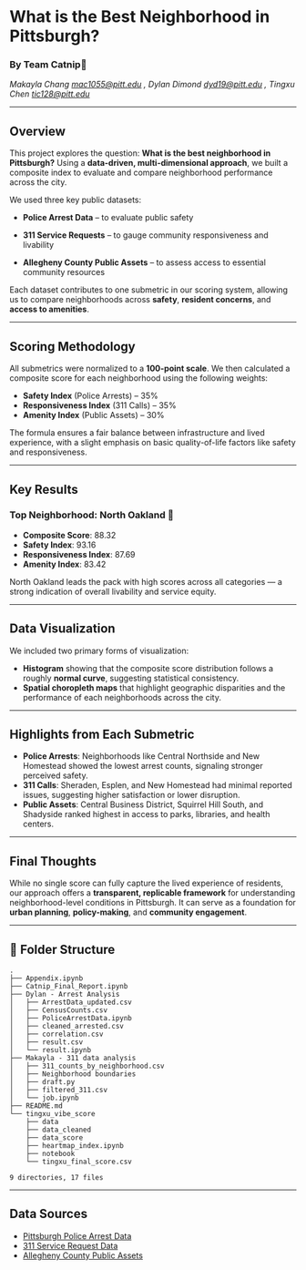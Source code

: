 # What is the Best Neighborhood in Pittsburgh?  
### By Team Catnip🌿  
*Makayla Chang mac1055@pitt.edu , Dylan Dimond dyd19@pitt.edu , Tingxu Chen tic128@pitt.edu*

---

## Overview

This project explores the question: **What is the best neighborhood in Pittsburgh?** Using a **data-driven, multi-dimensional approach**, we built a composite index to evaluate and compare neighborhood performance across the city.

We used three key public datasets:

- **Police Arrest Data** – to evaluate public safety  

- **311 Service Requests** – to gauge community responsiveness and livability  

- **Allegheny County Public Assets** – to assess access to essential community resources

Each dataset contributes to one submetric in our scoring system, allowing us to compare neighborhoods across **safety**, **resident concerns**, and **access to amenities**.

---

## Scoring Methodology

All submetrics were normalized to a **100-point scale**. We then calculated a composite score for each neighborhood using the following weights:

- **Safety Index** (Police Arrests) – 35%  
- **Responsiveness Index** (311 Calls) – 35%  
- **Amenity Index** (Public Assets) – 30%

The formula ensures a fair balance between infrastructure and lived experience, with a slight emphasis on basic quality-of-life factors like safety and responsiveness.

---

## Key Results

### **Top Neighborhood: North Oakland** 🎉  
- **Composite Score**: 88.32  
- **Safety Index**: 93.16  
- **Responsiveness Index**: 87.69  
- **Amenity Index**: 83.42  

North Oakland leads the pack with high scores across all categories — a strong indication of overall livability and service equity.

---

## Data Visualization

We included two primary forms of visualization:
- **Histogram** showing that the composite score distribution follows a roughly **normal curve**, suggesting statistical consistency.
- **Spatial choropleth maps** that highlight geographic disparities and the performance of each neighborhoods across the city.

---

## Highlights from Each Submetric

- **Police Arrests**: Neighborhoods like Central Northside and New Homestead showed the lowest arrest counts, signaling stronger perceived safety.
- **311 Calls**: Sheraden, Esplen, and New Homestead had minimal reported issues, suggesting higher satisfaction or lower disruption.
- **Public Assets**: Central Business District, Squirrel Hill South, and Shadyside ranked highest in access to parks, libraries, and health centers.

---

## Final Thoughts

While no single score can fully capture the lived experience of residents, our approach offers a **transparent, replicable framework** for understanding neighborhood-level conditions in Pittsburgh. It can serve as a foundation for **urban planning**, **policy-making**, and **community engagement**.

---
## 📁 Folder Structure

```
.
├── Appendix.ipynb
├── Catnip_Final_Report.ipynb
├── Dylan - Arrest Analysis
│   ├── ArrestData_updated.csv
│   ├── CensusCounts.csv
│   ├── PoliceArrestData.ipynb
│   ├── cleaned_arrested.csv
│   ├── correlation.csv
│   ├── result.csv
│   └── result.ipynb
├── Makayla - 311 data analysis
│   ├── 311_counts_by_neighborhood.csv
│   ├── Neighborhood boundaries
│   ├── draft.py
│   ├── filtered_311.csv
│   └── job.ipynb
├── README.md
└── tingxu_vibe_score
    ├── data
    ├── data_cleaned
    ├── data_score
    ├── heartmap_index.ipynb
    ├── notebook
    └── tingxu_final_score.csv

9 directories, 17 files
```
---

## Data Sources

- [Pittsburgh Police Arrest Data](https://data.wprdc.org/dataset/arrest-data)
- [311 Service Request Data](https://data.wprdc.org/dataset/311-data)
- [Allegheny County Public Assets](https://data.wprdc.org/dataset/allegheny-county-assets)
